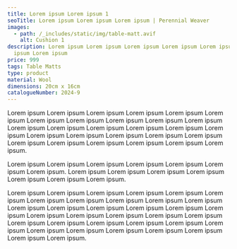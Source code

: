 ```yaml
---
title: Lorem ipsum Lorem ipsum 1
seoTitle: Lorem ipsum Lorem ipsum Lorem ipsum | Perennial Weaver
images:
  - path: /_includes/static/img/table-matt.avif
    alt: Cushion 1
description: Lorem ipsum Lorem ipsum Lorem ipsum Lorem ipsum Lorem ipsum Lorem
  ipsum Lorem ipsum
price: 999
tags: Table Matts
type: product
material: Wool
dimensions: 20cm x 16cm
catalogueNumber: 2024-9
---
```

Lorem ipsum Lorem ipsum Lorem ipsum Lorem ipsum Lorem ipsum Lorem ipsum Lorem ipsum Lorem ipsum Lorem ipsum Lorem ipsum Lorem ipsum Lorem ipsum Lorem ipsum Lorem ipsum Lorem ipsum Lorem ipsum Lorem ipsum Lorem ipsum Lorem ipsum Lorem ipsum Lorem ipsum Lorem ipsum Lorem ipsum Lorem ipsum Lorem ipsum Lorem ipsum Lorem ipsum Lorem ipsum.

Lorem ipsum Lorem ipsum Lorem ipsum Lorem ipsum Lorem ipsum Lorem ipsum Lorem ipsum. Lorem ipsum Lorem ipsum Lorem ipsum Lorem ipsum Lorem ipsum Lorem ipsum Lorem ipsum.

Lorem ipsum Lorem ipsum Lorem ipsum Lorem ipsum Lorem ipsum Lorem ipsum Lorem ipsum Lorem ipsum Lorem ipsum Lorem ipsum Lorem ipsum Lorem ipsum Lorem ipsum Lorem ipsum Lorem ipsum Lorem ipsum Lorem ipsum Lorem ipsum Lorem ipsum Lorem ipsum Lorem ipsum Lorem ipsum Lorem ipsum Lorem ipsum Lorem ipsum Lorem ipsum Lorem ipsum Lorem ipsum Lorem ipsum Lorem ipsum Lorem ipsum Lorem ipsum Lorem ipsum Lorem ipsum Lorem ipsum.
